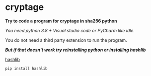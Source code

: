 # cryptage
**Try to code a program for cryptage in sha256 python**


*You need python 3.8 + Visual studio code or PyCharm like idle.*

You do not need a third party extension to run the program.

***But if that doesn't work try reinstalling python or installing hashlib***

[hashlib](https://pypi.org/project/hashlib/)


````pip install hashlib````
